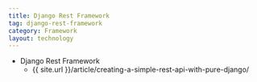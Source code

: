 ```yaml
---
title: Django Rest Framework
tag: django-rest-framework
category: Framework
layout: technology
---
```


- Django Rest Framework
    - {{ site.url }}/article/creating-a-simple-rest-api-with-pure-django/